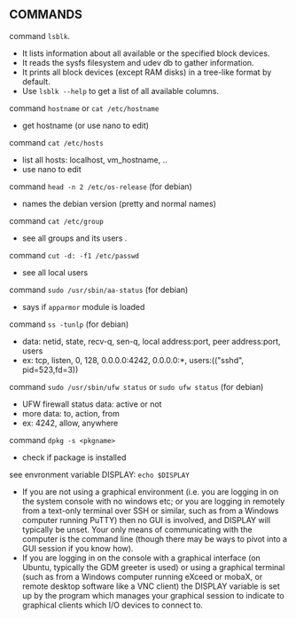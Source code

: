 ## **COMMANDS**  
  
command `lsblk`.  
- It lists information about all available or the specified block devices.  
- It reads the sysfs filesystem and udev db to gather information.  
- It prints all block devices (except RAM disks) in a tree-like format by default.  
- Use `lsblk --help` to get a list of all available columns.  

command `hostname` or `cat /etc/hostname`
- get hostname (or use nano to edit)

command `cat /etc/hosts`
- list all hosts: localhost, vm_hostname, ..
- use nano to edit
  
command `head -n 2 /etc/os-release` (for debian)  
- names the debian version (pretty and normal names)  

command `cat /etc/group` 
- see all groups and its users .

command `cut -d: -f1 /etc/passwd`
- see all local users
  
command `sudo /usr/sbin/aa-status` (for debian)  
- says if `apparmor` module is loaded  
  
command `ss -tunlp` (for debian)  
- data: netid, state, recv-q, sen-q, local address:port, peer address:port, users  
- ex: tcp, listen, 0, 128, 0.0.0.0:4242, 0.0.0.0:\*, users:(("sshd", pid=523,fd=3))  
  
command `sudo /usr/sbin/ufw status` or `sudo ufw status` (for debian)  
- UFW firewall status data: active or not  
- more data: to, action, from  
- ex: 4242, allow, anywhere

command `dpkg -s <pkgname>`
- check if package is installed

see envronment variable DISPLAY: `echo $DISPLAY`
- If you are not using a graphical environment (i.e. you are logging in on the system console with no windows etc; or you are logging in remotely from a text-only terminal over SSH or similar, such as from a Windows computer running PuTTY) then no GUI is involved, and DISPLAY will typically be unset. Your only means of communicating with the computer is the command line (though there may be ways to pivot into a GUI session if you know how).
- If you are logging in on the console with a graphical interface (on Ubuntu, typically the GDM greeter is used) or using a graphical terminal (such as from a Windows computer running eXceed or mobaX, or remote desktop software like a VNC client) the DISPLAY variable is set up by the program which manages your graphical session to indicate to graphical clients which I/O devices to connect to.
